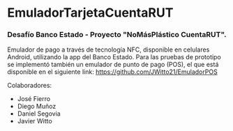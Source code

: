 # EmuladorTarjetaCuentaRUT
### Desafío Banco Estado - Proyecto "NoMásPlástico CuentaRUT".

Emulador de pago a través de tecnología NFC, disponible en celulares Android, utilizando la app del Banco Estado. Para las pruebas de prototipo se implementó también un emulador de punto de pago (POS), el que está disponible en el siguiente link: https://github.com/JWitto21/EmuladorPOS

Colaboradores:
* José Fierro
* Diego Muñoz
* Daniel Segovia
* Javier Witto
